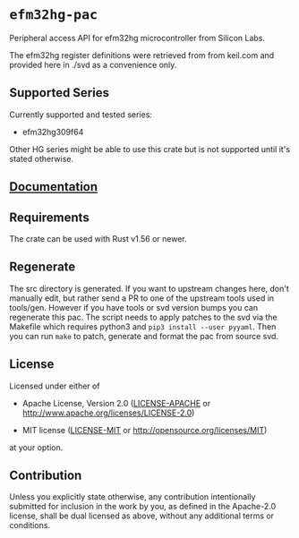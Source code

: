 # `efm32hg-pac`

Peripheral access API for efm32hg microcontroller from Silicon Labs.

The efm32hg register definitions were retrieved from from keil.com and provided here in ./svd as a convenience only.

## Supported Series
Currently supported and tested series:

- efm32hg309f64

Other HG series might be able to use this crate but is not supported until it's stated otherwise.

## [Documentation](https://docs.rs/efm32hg-pac)

## Requirements
The crate can be used with Rust v1.56 or newer.

## Regenerate
The src directory is generated. If you want to upstream changes here, don't manually edit, but rather send a PR to one of the upstream tools used in tools/gen. However if you have tools or svd version bumps you can regenerate this pac. The script needs to apply patches to the svd via the Makefile which requires python3 and `pip3 install --user pyyaml`. Then you can run `make` to patch, generate and format the pac from source svd.

## License

Licensed under either of

- Apache License, Version 2.0 ([LICENSE-APACHE](LICENSE-APACHE) or
  http://www.apache.org/licenses/LICENSE-2.0)

- MIT license ([LICENSE-MIT](LICENSE-MIT) or http://opensource.org/licenses/MIT)

at your option.

## Contribution

Unless you explicitly state otherwise, any contribution intentionally submitted
for inclusion in the work by you, as defined in the Apache-2.0 license, shall be
dual licensed as above, without any additional terms or conditions.
